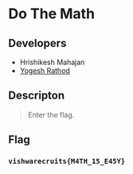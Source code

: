# Do The Math

## Developers
 - Hrishikesh Mahajan
 - [Yogesh Rathod](https://github.com/Yogesh9000)
 
## Descripton
> Enter the flag.

## Flag
### `vishwarecruits{M4TH_15_E45Y}`
